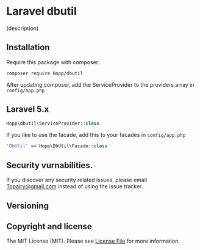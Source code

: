 # Laravel dbutil

(description)

## Installation 

Require this package with composer: 

```
composer require Hopp/dbutil
```

After updating composer, add the ServiceProvider to the providers array in `config/app.php`

## Laravel 5.x

```php
Hopp\dbutil\ServiceProvider::class
```

If you like to use the facade, add this to your facades in `config/app.php`

```php
'DbUtil' => Hopp\DbUtil\Facade::class
```

## Security vurnabilities.

If you discover any security related issues, please email Topairy@gmail.com instead of using the issue tracker.

## Versioning

## Copyright and license

The MIT License (MIT). Please see [License File](LICENSE) for more information.
